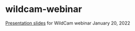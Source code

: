 # wildcam-webinar

[Presentation slides](https://mabecker89.github.io/wildcam-webinar/wildcam-webinar_2022-01-20.html#1) for WildCam webinar January 20, 2022
